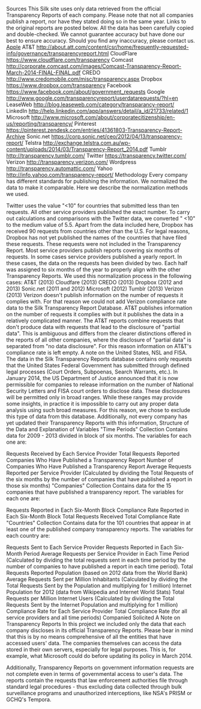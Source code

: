 Sources
This Silk site uses only data retrieved from the official Transparency Reports of each company. Please note that not all companies publish a report, nor have they stated doing so in the same year. Links to the original reports are posted below. All the data has been carefully copied and double-checked. We cannot guarantee accuracy but have done our best to ensure accuracy. Should you find any inaccuracy, please contact us.
[Apple](http://images.apple.com/pr/pdf/131105reportongovinforequests3.pdf)
AT&T
http://about.att.com/content/csr/home/frequently-requested-info/governance/transparencyreport.html
CloudFlare
https://www.cloudflare.com/transparency
Comcast
http://corporate.comcast.com/images/Comcast-Transparency-Report-March-2014-FINAL-FINAL.pdf
CREDO
http://www.credomobile.com/misc/transparency.aspx
Dropbox
https://www.dropbox.com/transparency
Facebook
https://www.facebook.com/about/government_requests
Google
http://www.google.com/transparencyreport/userdatarequests/?hl=en
LeaseWeb
http://blog.leaseweb.com/category/transparancy-report/
LinkedIn
http://help.linkedin.com/app/answers/detail/a_id/21733/related/1
Microsoft
http://www.microsoft.com/about/corporatecitizenship/en-us/reporting/transparency/
Pinterest
https://pinterest.zendesk.com/entries/41361803-Transparency-Report-Archive
Sonic.net
https://corp.sonic.net/ceo/2012/04/13/transparency-report/
Telstra
http://exchange.telstra.com.au/wp-content/uploads/2014/03/Transparency-Report_2014.pdf
Tumblr
http://transparency.tumblr.com/
Twitter
https://transparency.twitter.com/
Verizon
http://transparency.verizon.com/
Wordpress
http://transparency.automattic.com/
Yahoo
http://info.yahoo.com/transparency-report/
Methodology
Every company has different standards for publishing the information.  We normalized the data to make it comparable. Here we describe the normalization methods we used. 

Twitter uses the value "<10" for countries that submitted less than ten requests. All other service providers published the exact number. To carry out calculations and comparisons with the Twitter data, we converted "  <10"  to the medium value of 5.5.
Apart from the data included here, Dropbox has received 90 requests from countries other than the U.S. For legal reasons, Dropbox has not yet published the names of the countries that have filed these requests. These requests were not included in the Transparency Report. 
Most service providers publish reports covering six months of requests. In some cases service providers published a yearly report. In these cases, the data on the requests has been divided by two. Each half was assigned to six months of the year to properly align with the other Transparency Reports. We used this normalization process in the following cases:
AT&T (2013)
Cloudfare (2013)
CREDO (2013)
Dropbox (2012 and 2013)
Sonic.net (2011 and 2012)
Microsoft (2012)
Tumblr (2013)
Verizon (2013)
Verizon doesn't publish information on the number of requests it complies with. For that reason we could not add Verizon compliance rate data to the Silk Transparency Report Database.
AT&T publishes information on the number of requests it complies with but it publishes the data in a relatively complicated manner. The AT&T reports combine requests that don't produce data with requests that lead to the disclosure of "partial data". This is ambiguous and differs from the clearer distinctions offered in the reports of all other companies, where the disclosure of "partial data" is separated from "no data disclosure". For this reason information on AT&T's compliance rate is left empty.
A note on the United States, NSL and FISA. The data in the Silk Transparency Reports database contains only requests that the United States Federal Government has submitted through defined legal processes (Court Orders, Subpoenas, Search Warrants, etc.). In January 2014, the US Department of Justice announced that it is now permissible for companies to release information on the number of National Security Letters and FISA court orders to disclose data. These disclosures will be permitted only in broad ranges. While these ranges may provide some insights, in practice it is impossible to carry out any proper data analysis using such broad measures. For this reason,  we chose to exclude this type of data from this database. Additionally, not every company has yet updated their Transparency Reports with this information,
Structure of the Data and Explanation of Variables
"Time Periods" Collection
Contains data for 2009 - 2013 divided in block of six months. The variables for each one are:

 Requests Received by Each Service Provider
Total Requests Reported
Companies Who Have Published a Transparency Report
Number of Companies Who Have Published a Transparency Report
Average Requests Reported per Service Provider (Calculated by dividing the Total Requests of the six months by the number of companies that have published a report in those six months)
"Companies" Collection
Contains data for the 15 companies that have published a transparency report. The variables for each one are:

Requests Reported in Each Six-Month Block
Compliance Rate Reported in Each Six-Month Block
Total Requests Received
Total Compliance Rate
"Countries" Collection
Contains data for the 101 countries that appear in at least one of the published company transparency reports. The variables for each country are:

Requests Sent to Each Service Provider
Requests Reported in Each Six-Month Period
Average Requests per Service Provider in Each Time Period (Calculated by dividing the total requests sent in each time period by the number of companies to have published a report in each time period).
Total Requests Reported
Population (based on 2012 data from the World Bank)
Average Requests Sent per Million Inhabitants (Calculated by dividing the Total Requests Sent by the Population and multiplying for 1 million)
Internet Population for 2012 (data from Wikipedia and Internet World Stats)
Total Requests per Million Internet Users (Calculated by dividing the Total Requests Sent by the Internet Population and multiplying for 1 million)
Compliance Rate for Each Service Provider
Total Compliance Rate (for all service providers and all time periods)
Companied Solicited
A Note on Transparency Reports
In this project we included only the data that each company discloses in its official Transparency Reports. Please bear in mind that this is by no means comprehensive of all the entities that have accessed users' data. The companies themselves can access the data stored in their own servers, especially for legal purposes. This is, for example, what Microsoft could do before updating its policy in March 2014.

Additionally, Transparency Reports on government information requests are not complete even in terms of governmental access to user's data. The reports contain the requests that law enforcement authorities file through standard legal procedures - thus excluding data collected through bulk surveillance programs and unauthorized interceptions, like NSA's PRISM or GCHQ's Tempora.
